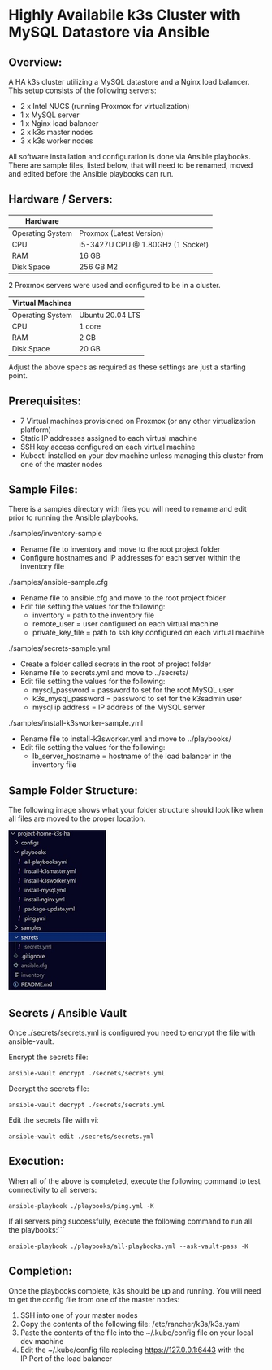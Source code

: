 # Highly Availabile k3s Cluster with MySQL Datastore via Ansible
## Overview:

A HA k3s cluster utilizing a MySQL datastore and a Nginx load balancer.  This setup consists of the following servers:
  - 2 x Intel NUCS (running Proxmox for virtualization)
  - 1 x MySQL server
  - 1 x Nginx load balancer
  - 2 x k3s master nodes
  - 3 x k3s worker nodes

All software installation and configuration is done via Ansible playbooks.  There are sample files, listed below, that will need to be renamed, moved and edited before the Ansible playbooks can run.

## Hardware / Servers:

| Hardware         |                                   |
| ---------------- | --------------------------------- |
| Operating System | Proxmox (Latest Version)          |
| CPU              | i5-3427U CPU @ 1.80GHz (1 Socket) |
| RAM              | 16 GB                             |
| Disk Space       | 256 GB M2                         |

2 Proxmox servers were used and configured to be in a cluster.

| Virtual Machines |                                   |
| ---------------- | --------------------------------- |
| Operating System | Ubuntu 20.04 LTS                  |
| CPU              | 1 core                            |
| RAM              | 2 GB                              |
| Disk Space       | 20 GB                             |

Adjust the above specs as required as these settings are just a starting point.  

## Prerequisites:

  - 7 Virtual machines provisioned on Proxmox (or any other virtualization platform)
  - Static IP addresses assigned to each virtual machine
  - SSH key access configured on each virtual machine
  - Kubectl installed on your dev machine unless managing this cluster from one of the master nodes
 
## Sample Files:

There is a samples directory with files you will need to rename and edit prior to running the Ansible playbooks.

./samples/inventory-sample
  - Rename file to inventory and move to the root project folder
  - Configure hostnames and IP addresses for each server within the inventory file

./samples/ansible-sample.cfg
  - Rename file to ansible.cfg and move to the root project folder
  - Edit file setting the values for the following:
    - inventory = path to the inventory file
    - remote_user = user configured on each virtual machine
    - private_key_file = path to ssh key configured on each virtual machine

./samples/secrets-sample.yml
  - Create a folder called secrets in the root of project folder
  - Rename file to secrets.yml and move to ../secrets/
  - Edit file setting the values for the following:
    - mysql_password = password to set for the root MySQL user
    - k3s_mysql_password = password to set for the k3sadmin user
    - mysql ip address = IP address of the MySQL server

./samples/install-k3sworker-sample.yml
  - Rename file to install-k3sworker.yml and move to ../playbooks/
  - Edit file setting the values for the following:
    - lb_server_hostname = hostname of the load balancer in the inventory file

## Sample Folder Structure:

The following image shows what your folder structure should look like when all files are moved to the proper location.

![Folder Structure](images/folder_structure.jpg)

## Secrets / Ansible Vault

Once ./secrets/secrets.yml is configured you need to encrypt the file with ansible-vault.

Encrypt the secrets file:

```ansible-vault encrypt ./secrets/secrets.yml```

Decrypt the secrets file:

```ansible-vault decrypt ./secrets/secrets.yml```

Edit the secrets file with vi:

```ansible-vault edit ./secrets/secrets.yml```

## Execution:

When all of the above is completed, execute the following command to test connectivity to all servers:

```ansible-playbook ./playbooks/ping.yml -K```

If all servers ping successfully, execute the following command to run all the playbooks:```

```ansible-playbook ./playbooks/all-playbooks.yml --ask-vault-pass -K```

## Completion:

Once the playbooks complete, k3s should be up and running.  You will need to get the config file from one of the master nodes:
  1. SSH into one of your master nodes
  2. Copy the contents of the following file: /etc/rancher/k3s/k3s.yaml
  3. Paste the contents of the file into the ~/.kube/config file on your local dev machine
  4. Edit the ~/.kube/config file replacing https://127.0.0.1:6443 with the IP:Port of the load balancer